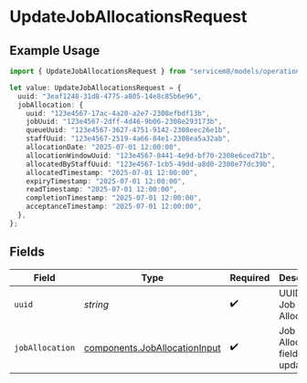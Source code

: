 # UpdateJobAllocationsRequest

## Example Usage

```typescript
import { UpdateJobAllocationsRequest } from "servicem8/models/operations";

let value: UpdateJobAllocationsRequest = {
  uuid: "3eaf1248-31d8-4775-a805-14e8c85b6e96",
  jobAllocation: {
    uuid: "123e4567-17ac-4a20-a2e7-2308efbdf13b",
    jobUuid: "123e4567-2dff-4d46-9b06-2308e293173b",
    queueUuid: "123e4567-3627-4751-9142-2308eec26e1b",
    staffUuid: "123e4567-2519-4a66-84e1-2308ea5a32ab",
    allocationDate: "2025-07-01 12:00:00",
    allocationWindowUuid: "123e4567-8441-4e9d-bf70-2308e6ced71b",
    allocatedByStaffUuid: "123e4567-1cb5-49dd-a8d0-2308e77dc39b",
    allocatedTimestamp: "2025-07-01 12:00:00",
    expiryTimestamp: "2025-07-01 12:00:00",
    readTimestamp: "2025-07-01 12:00:00",
    completionTimestamp: "2025-07-01 12:00:00",
    acceptanceTimestamp: "2025-07-01 12:00:00",
  },
};
```

## Fields

| Field                                                                          | Type                                                                           | Required                                                                       | Description                                                                    |
| ------------------------------------------------------------------------------ | ------------------------------------------------------------------------------ | ------------------------------------------------------------------------------ | ------------------------------------------------------------------------------ |
| `uuid`                                                                         | *string*                                                                       | :heavy_check_mark:                                                             | UUID of the Job Allocation                                                     |
| `jobAllocation`                                                                | [components.JobAllocationInput](../../models/components/joballocationinput.md) | :heavy_check_mark:                                                             | Job Allocation fields to update                                                |